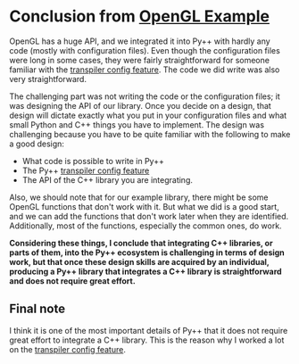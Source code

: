 # Conclusion from [OpenGL Example](opengl_example.md)

OpenGL has a huge API, and we integrated it into Py++ with hardly any code (mostly with configuration files). Even though the configuration files were long in some cases, they were fairly straightforward for someone familiar with the [transpiler config feature](../transpiler_features/config/introduction.md). The code we did write was also very straightforward.

The challenging part was not writing the code or the configuration files; it was designing the API of our library. Once you decide on a design, that design will dictate exactly what you put in your configuration files and what small Python and C++ things you have to implement. The design was challenging because you have to be quite familiar with the following to make a good design:

- What code is possible to write in Py++
- The Py++ [transpiler config feature](../transpiler_features/config/introduction.md)
- The API of the C++ library you are integrating.

Also, we should note that for our example library, there might be some OpenGL functions that don't work with it. But what we did is a good start, and we can add the functions that don't work later when they are identified. Additionally, most of the functions, especially the common ones, do work.

**Considering these things, I conclude that integrating C++ libraries, or parts of them, into the Py++ ecosystem is challenging in terms of design work, but that once these design skills are acquired by an individual, producing a Py++ library that integrates a C++ library is straightforward and does not require great effort.**

## Final note

I think it is one of the most important details of Py++ that it does not require great effort to integrate a C++ library. This is the reason why I worked a lot on the [transpiler config feature](../transpiler_features/config/introduction.md).

